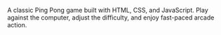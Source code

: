 A classic Ping Pong game built with HTML, CSS, and JavaScript. Play against the computer, adjust the difficulty, and enjoy fast-paced arcade action.

